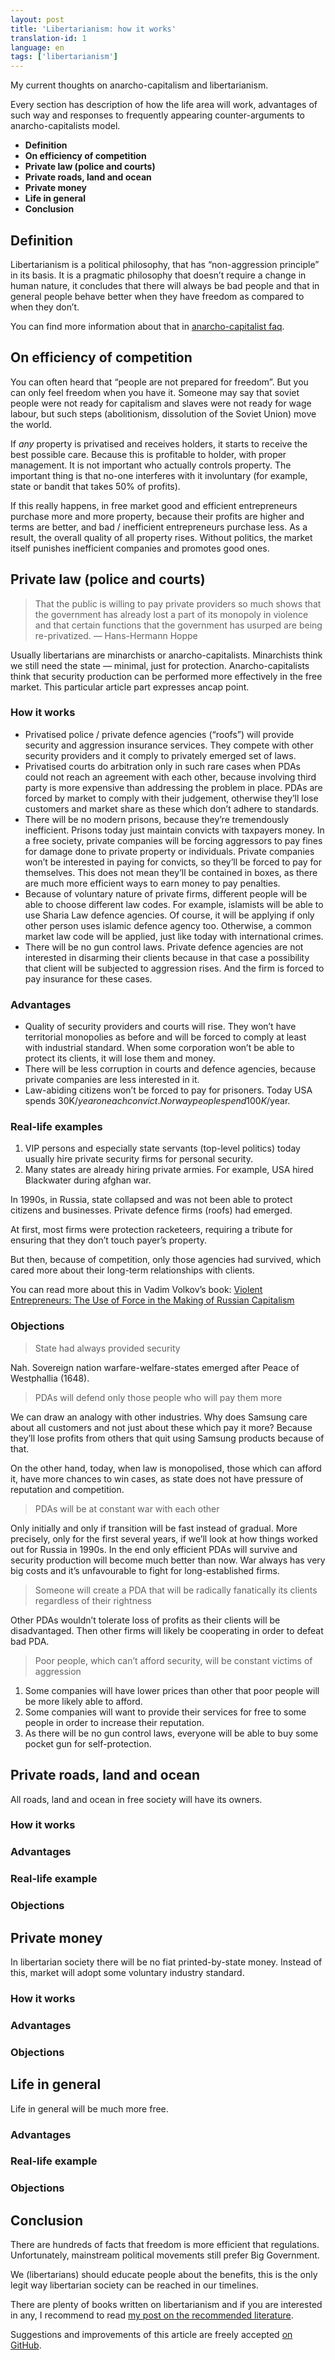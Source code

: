 ```yaml
---
layout: post
title: 'Libertarianism: how it works'
translation-id: 1
language: en
tags: ['libertarianism']
---
```


My current thoughts on anarcho-capitalism and libertarianism.

Every section has description of how the life area will work, advantages of such way and responses to frequently appearing counter-arguments to anarcho-capitalists model.

* **Definition**
* **On efficiency of competition**
* **Private law (police and courts)**
* **Private roads, land and ocean**
* **Private money**
* **Life in general**
* **Conclusion**

## Definition
Libertarianism is a political philosophy, that has “non-aggression principle” in its basis. It is a pragmatic philosophy that doesn’t require a change in human nature, it concludes that there will always be bad people and that in general people behave better when they have freedom as compared to when they don’t.

You can find more information about that in [anarcho-capitalist faq](http://www.ozarkia.net/bill/anarchism/faq.html).

## On efficiency of competition
You can often heard that “people are not prepared for freedom”. But you can only feel freedom when you have it. Someone may say that soviet people were not ready for capitalism and slaves were not ready for wage labour, but such steps (abolitionism, dissolution of the Soviet Union) move the world.

If *any* property is privatised and receives holders, it starts to receive the best possible care. Because this is profitable to holder, with proper management. It is not important who actually controls property. The important thing is that no-one interferes with it involuntary (for example, state or bandit that takes 50% of profits).

If this really happens, in free market good and efficient entrepreneurs purchase more and more property, because their profits are higher and terms are better, and bad / inefficient entrepreneurs purchase less. As a result, the overall quality of all property rises. Without politics, the market itself punishes inefficient companies and promotes good ones.

## Private law (police and courts)
>That the public is willing to pay private providers so much shows that the government has already lost a part of its monopoly in violence and that certain functions that the government has usurped are being re-privatized. — Hans-Hermann Hoppe

Usually libertarians are minarchists or anarcho-capitalists. Minarchists think we still need the state — minimal, just for protection. Anarcho-capitalists think that security production can be performed more effectively in the free market. This particular article part expresses ancap point.

### How it works
* Privatised police / private defence agencies (“roofs”) will provide security and aggression insurance services. They compete with other security providers and it comply to privately emerged set of laws.
* Privatised courts do arbitration only in such rare cases when PDAs could not reach an agreement with each other, because involving third party is more expensive than addressing the problem in place. PDAs are forced by market to comply with their judgement, otherwise they’ll lose customers and market share as these which don’t adhere to standards.
* There will be no modern prisons, because they’re tremendously inefficient. Prisons today just maintain convicts with taxpayers money. In a free society, private companies will be forcing aggressors to pay fines for damage done to private property or individuals. Private companies won’t be interested in paying for convicts, so they’ll be forced to pay for themselves. This does not mean they’ll be contained in boxes, as there are much more efficient ways to earn money to pay penalties.
* Because of voluntary nature of private firms, different people will be able to choose different law codes. For example, islamists will be able to use Sharia Law defence agencies. Of course, it will be applying if only other person uses islamic defence agency too. Otherwise, a common market law code will be applied, just like today with international crimes.
* There will be no gun control laws. Private defence agencies are not interested in disarming their clients because in that case a possibility that client will be subjected to aggression rises. And the firm is forced to pay insurance for these cases.

### Advantages
* Quality of security providers and courts will rise. They won’t have territorial monopolies as before and will be forced to comply at least with industrial standard. When some corporation won’t be able to protect its clients, it will lose them and money.
* There will be less corruption in courts and defence agencies, because private companies are less interested in it.
* Law-abiding citizens won’t be forced to pay for prisoners. Today USA spends 30K$/year on each convict. Norway people spend 100K$/year.

### Real-life examples
1. VIP persons and especially state servants (top-level politics) today usually hire private security firms for personal security.
2. Many states are already hiring private armies. For example, USA hired Blackwater during afghan war.

In 1990s, in Russia, state collapsed and was not been able to protect citizens and businesses. Private defence firms (roofs) had emerged.

At first, most firms were protection racketeers, requiring a tribute for ensuring that they don’t touch payer’s property.

But then, because of competition, only those agencies had survived, which cared more about their long-term relationships with clients.

You can read more about this in Vadim Volkov’s book: [Violent Entrepreneurs: The Use of Force in the Making of Russian Capitalism](http://www.amazon.com/Violent-Entrepreneurs-Making-Russian-Capitalism/dp/0801487781)

### Objections
> State had always provided security

Nah. Sovereign nation warfare-welfare-states emerged after Peace of Westphallia (1648).

> PDAs will defend only those people who will pay them more

We can draw an analogy with other industries. Why does Samsung care about all customers and not just about these which pay it more? Because they’ll lose profits from others that quit using Samsung products because of that.

On the other hand, today, when law is monopolised, those which can afford it, have more chances to win cases, as state does not have pressure of reputation and competition.

> PDAs will be at constant war with each other

Only initially and only if transition will be fast instead of gradual. More precisely, only for the first several years, if we’ll look at how things worked out for Russia in 1990s. In the end only efficient PDAs will survive and security production will become much better than now. War always has very big costs and it’s unfavourable to fight for long-established firms.

> Someone will create a PDA that will be radically fanatically its clients regardless of their rightness

Other PDAs wouldn’t tolerate loss of profits as their clients will be disadvantaged. Then other firms will likely be cooperating in order to defeat bad PDA.

> Poor people, which can’t afford security, will be constant victims of aggression

1. Some companies will have lower prices than other that poor people will be more likely able to afford.
2. Some companies will want to provide their services for free to some people in order to increase their reputation.
3. As there will be no gun control laws, everyone will be able to buy some pocket gun for self-protection.

## Private roads, land and ocean
All roads, land and ocean in free society will have its owners.

### How it works
### Advantages
### Real-life example
### Objections

## Private money
In libertarian society there will be no fiat printed-by-state money. Instead of this, market will adopt some voluntary industry standard.

### How it works
### Advantages
### Objections

## Life in general
Life in general will be much more free.

### Advantages
### Real-life example
### Objections

## Conclusion

There are hundreds of facts that freedom is more efficient that regulations. Unfortunately, mainstream political movements still prefer Big Government.

We (libertarians) should educate people about the benefits, this is the only legit way libertarian society can be reached in our timelines.

There are plenty of books written on libertarianism and if you are interested in any, I recommend to read [my post on the recommended literature](http://paulmillr.com/posts/libertarian-reading-list/).

Suggestions and improvements of this article are freely accepted [on GitHub](https://github.com/paulmillr/paulmillr.github.com).
